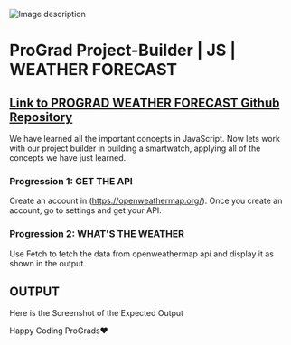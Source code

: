 ![Image description](https://i1.faceprep.in/ProGrad/prograd-logo.png)

# ProGrad Project-Builder | JS | WEATHER FORECAST

## [Link to PROGRAD WEATHER FORECAST Github Repository](https://github.com/prograd-org/weather-forecast)

We have learned all the important concepts in JavaScript. Now lets work with our project builder in building a smartwatch, applying all of the concepts we have just learned.

### Progression 1: GET THE API

Create an account in (https://openweathermap.org/). Once you create an account, go to settings and get your API.

### Progression 2: WHAT'S THE WEATHER

Use Fetch to fetch the data from openweathermap api and display it as shown in the output.

## OUTPUT

Here is the Screenshot of the Expected Output

Happy Coding ProGrads❤️
